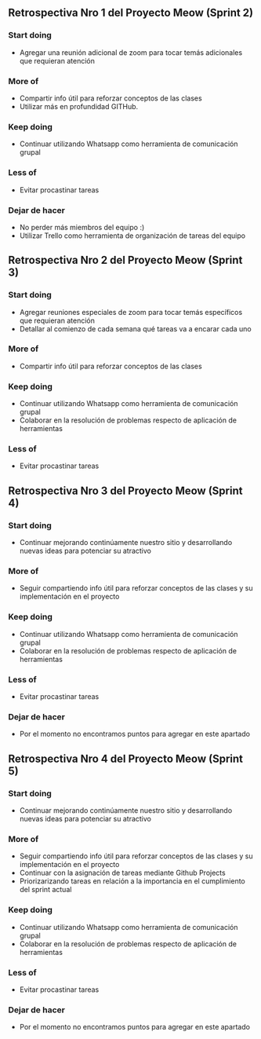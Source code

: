 ## Retrospectiva Nro 1 del Proyecto Meow (Sprint 2)
### Start doing
+ Agregar una reunión adicional de zoom para tocar temás adicionales que requieran atención

### More of
+ Compartir info útil para reforzar conceptos de las clases
+ Utilizar más en profundidad GITHub.

### Keep doing
+ Continuar utilizando Whatsapp como herramienta de comunicación grupal

### Less of
+ Evitar procastinar tareas 

### Dejar de hacer
+ No perder más miembros del equipo :)
+ Utilizar Trello como herramienta de organización de tareas del equipo

## Retrospectiva Nro 2 del Proyecto Meow (Sprint 3)
### Start doing
+ Agregar reuniones especiales de zoom para tocar temás específicos que requieran atención
+ Detallar al comienzo de cada semana qué tareas va a encarar cada uno

### More of
+ Compartir info útil para reforzar conceptos de las clases

### Keep doing
+ Continuar utilizando Whatsapp como herramienta de comunicación grupal
+ Colaborar en la resolución de problemas respecto de aplicación de herramientas

### Less of
+ Evitar procastinar tareas 

## Retrospectiva Nro 3 del Proyecto Meow (Sprint 4)
### Start doing
+ Continuar mejorando continúamente nuestro sitio y desarrollando nuevas ideas para potenciar su atractivo

### More of
+ Seguir compartiendo info útil para reforzar conceptos de las clases y su implementación en el proyecto

### Keep doing
+ Continuar utilizando Whatsapp como herramienta de comunicación grupal
+ Colaborar en la resolución de problemas respecto de aplicación de herramientas

### Less of
+ Evitar procastinar tareas 

### Dejar de hacer
+ Por el momento no encontramos puntos para agregar en este apartado

## Retrospectiva Nro 4 del Proyecto Meow (Sprint 5)
### Start doing
+ Continuar mejorando continúamente nuestro sitio y desarrollando nuevas ideas para potenciar su atractivo

### More of
+ Seguir compartiendo info útil para reforzar conceptos de las clases y su implementación en el proyecto
+ Continuar con la asignación de tareas mediante Github Projects
+ Priorizarizando tareas en relación a la importancia en el cumplimiento del sprint actual

### Keep doing
+ Continuar utilizando Whatsapp como herramienta de comunicación grupal
+ Colaborar en la resolución de problemas respecto de aplicación de herramientas

### Less of
+ Evitar procastinar tareas 

### Dejar de hacer
+ Por el momento no encontramos puntos para agregar en este apartado
